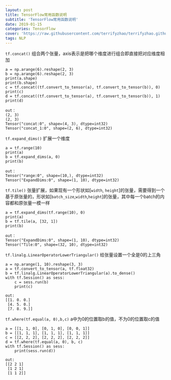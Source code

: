 ```yaml
---
layout: post
title: TensorFlow常用函数说明
subtitle: 'TensorFlow常用函数说明'
date: 2019-01-15
categories: TensorFlow
cover: 'https://raw.githubusercontent.com/terrifyzhao/terrifyzhao.github.io/master/assets/img/2019-01-15-tensorflow%E5%B8%B8%E7%94%A8%E5%87%BD%E6%95%B0%E8%AF%B4%E6%98%8E/cover.jpg'
tags: NLP
---
```


`tf.concat()`
组合两个张量，axis表示是把哪个维度进行组合即直接把对应维度相加

```
a = np.arange(6).reshape(2, 3)
b = np.arange(6).reshape(2, 3)
print(a.shape)
print(b.shape)
c = tf.concat((tf.convert_to_tensor(a), tf.convert_to_tensor(b)), 0)
print(c)
d = tf.concat((tf.convert_to_tensor(a), tf.convert_to_tensor(b)), 1)
print(d)

out：
(2, 3)
(2, 3)
Tensor("concat:0", shape=(4, 3), dtype=int32)
Tensor("concat_1:0", shape=(2, 6), dtype=int32)
```

`tf.expand_dims()`
扩展一个维度

```
a = tf.range(10)
print(a)
b = tf.expand_dims(a, 0)
print(b)

out：
Tensor("range:0", shape=(10,), dtype=int32)
Tensor("ExpandDims:0", shape=(1, 10), dtype=int32)
```



`tf.tile()`
张量扩展，如果现有一个形状如[`width`, `height`]的张量，需要得到一个基于原张量的，形状如[`batch_size`,`width`,`height`]的张量，其中每一个batch的内容都和原张量一模一样
```
a = tf.expand_dims(tf.range(10), 0)
print(a)
b = tf.tile(a, [32, 1])
print(b)

out：
Tensor("ExpandDims:0", shape=(1, 10), dtype=int32)
Tensor("Tile:0", shape=(32, 10), dtype=int32)
```

`tf.linalg.LinearOperatorLowerTriangular()`
给张量设置一个全是0的上三角
```
a = np.arange(1, 10).reshape(3, 3)
a = tf.convert_to_tensor(a, tf.float32)
b = tf.linalg.LinearOperatorLowerTriangular(a).to_dense()
with tf.Session() as sess:
    c = sess.run(b)
    print(c)

out:
[[1. 0. 0.]
 [4. 5. 0.]
 [7. 8. 9.]]
```

`tf.where(tf.equal(a, 0),b,c)`
a中为0的位置取b的值，不为0的位置取c的值
```
a = [[1, 1, 0], [0, 1, 0], [0, 0, 1]]
b = [[1, 1, 1], [1, 1, 1], [1, 1, 1]]
c = [[2, 2, 2], [2, 2, 2], [2, 2, 2]]
d = tf.where(tf.equal(a, 0), b, c)
with tf.Session() as sess:
    print(sess.run(d))

out:
[[2 2 1]
 [1 2 1]
 [1 1 2]]
```


